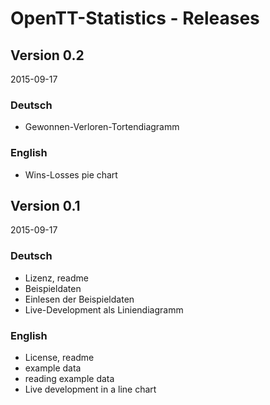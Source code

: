 # OpenTT-Statistics - Releases

## Version 0.2

2015-09-17

### Deutsch

- Gewonnen-Verloren-Tortendiagramm

### English

- Wins-Losses pie chart

## Version 0.1

2015-09-17

### Deutsch

- Lizenz, readme
- Beispieldaten
- Einlesen der Beispieldaten
- Live-Development als Liniendiagramm

### English

- License, readme
- example data
- reading example data
- Live development in a line chart


